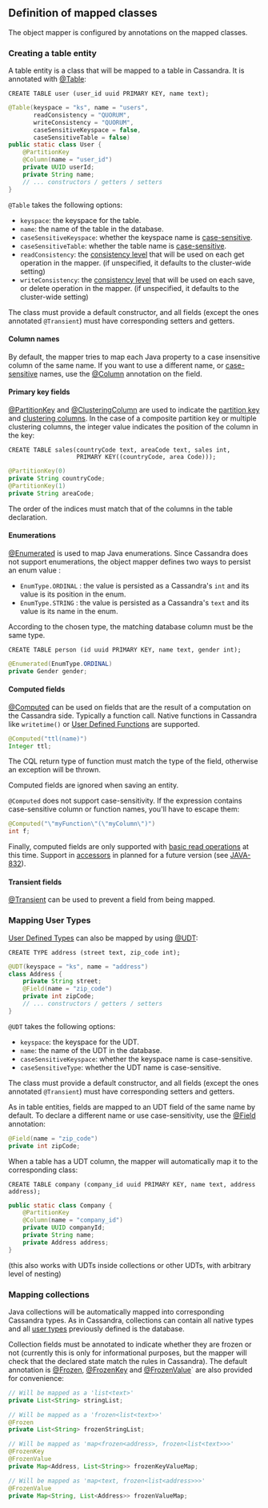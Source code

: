 ## Definition of mapped classes

The object mapper is configured by annotations on the mapped classes.

### Creating a table entity

A table entity is a class that will be mapped to a table in Cassandra.
It is annotated with [@Table][table]:

```
CREATE TABLE user (user_id uuid PRIMARY KEY, name text);
```

```java
@Table(keyspace = "ks", name = "users",
       readConsistency = "QUORUM",
       writeConsistency = "QUORUM",
       caseSensitiveKeyspace = false,
       caseSensitiveTable = false)
public static class User {
    @PartitionKey
    @Column(name = "user_id")
    private UUID userId;
    private String name;
    // ... constructors / getters / setters
}
```

`@Table` takes the following options:

- `keyspace`: the keyspace for the table.
- `name`: the name of the table in the database.
- `caseSensitiveKeyspace`: whether the keyspace name is [case-sensitive].
- `caseSensitiveTable`: whether the table name is [case-sensitive].
- `readConsistency`: the [consistency level] that will be used on each
  get operation in the mapper. (if unspecified, it defaults to the
  cluster-wide setting)
- `writeConsistency`: the [consistency level] that will be used on each
  save, or delete operation in the mapper. (if unspecified, it defaults
  to the cluster-wide setting)

The class must provide a default constructor, and all fields (except the
ones annotated `@Transient`) must have corresponding setters and
getters.

[table]:http://docs.datastax.com/en/drivers/java/2.1/com/datastax/driver/mapping/annotations/Table.html
[case-sensitive]:http://docs.datastax.com/en/cql/3.2/cql/cql_reference/ucase-lcase_r.html
[consistency level]:http://docs.datastax.com/en/drivers/java/2.1/com/datastax/driver/core/ConsistencyLevel.html

#### Column names

By default, the mapper tries to map each Java property to a
case insensitive column of the same name. If you want to use a different
name, or [case-sensitive] names, use the [@Column][column] annotation on
the field.

[column]:http://docs.datastax.com/en/drivers/java/2.1/com/datastax/driver/mapping/annotations/Column.html

#### Primary key fields

[@PartitionKey][pk] and [@ClusteringColumn][cc] are used to indicate the
[partition key][pks] and [clustering columns][pks]. In the case of a
composite partition key or multiple clustering columns, the integer
value indicates the position of the column in the key:

```
CREATE TABLE sales(countryCode text, areaCode text, sales int,
                   PRIMARY KEY((countryCode, area Code)));
```

```java
@PartitionKey(0)
private String countryCode;
@PartitionKey(1)
private String areaCode;
```

The order of the indices must match that of the columns in the table
declaration.

[pk]:http://docs.datastax.com/en/drivers/java/2.1/com/datastax/driver/mapping/annotations/PartitionKey.html
[cc]:http://docs.datastax.com/en/drivers/java/2.1/com/datastax/driver/mapping/annotations/ClusteringColumn.html
[pks]:http://thelastpickle.com/blog/2013/01/11/primary-keys-in-cql.html

#### Enumerations

[@Enumerated][enum] is used to map Java enumerations. Since Cassandra
does not support enumerations, the object mapper defines two ways to
persist an enum value :

- `EnumType.ORDINAL` : the value is persisted as a Cassandra's `int` and
  its value is its position in the enum.
- `EnumType.STRING` : the value is persisted as a Cassandra's `text` and
  its value is its name in the enum.

According to the chosen type, the matching database column must be the
same type.

```
CREATE TABLE person (id uuid PRIMARY KEY, name text, gender int);
```

```java
@Enumerated(EnumType.ORDINAL)
private Gender gender;
```

[enum]:http://docs.datastax.com/en/drivers/java/2.1/com/datastax/driver/mapping/annotations/Enumerated.html

#### Computed fields

[@Computed][computed] can be used on fields that are the result of a
computation on the Cassandra side. Typically a function call. Native
functions in Cassandra like `writetime()` or [User Defined Functions] are
supported.

```java
@Computed("ttl(name)")
Integer ttl;
```

The CQL return type of function must match the type of the field,
otherwise an exception will be thrown.

Computed fields are ignored when saving an entity.

`@Computed` does not support case-sensitivity. If the expression
contains case-sensitive column or function names, you'll have to escape
them:

```java
@Computed("\"myFunction\"(\"myColumn\")")
int f;
```

Finally, computed fields are only supported with [basic read
operations](../using/#basic-crud-operations) at this time.
Support in [accessors](../using/#accessors) in planned for a future
version (see
[JAVA-832](https://datastax-oss.atlassian.net/browse/JAVA-832)).

[User Defined Functions]:http://www.planetcassandra.org/blog/user-defined-functions-in-cassandra-3-0/
[computed]:http://docs.datastax.com/en/drivers/java/2.1/com/datastax/driver/mapping/annotations/Computed.html

#### Transient fields

[@Transient][transient] can be used to prevent a field from being mapped.

[transient]:http://docs.datastax.com/en/drivers/java/2.1/com/datastax/driver/mapping/annotations/Transient.html

### Mapping User Types

[User Defined Types] can also be mapped by using [@UDT][udt]:

```
CREATE TYPE address (street text, zip_code int);
```

```java
@UDT(keyspace = "ks", name = "address")
class Address {
    private String street;
    @Field(name = "zip_code")
    private int zipCode;
    // ... constructors / getters / setters
}
```

`@UDT` takes the following options:

- `keyspace`: the keyspace for the UDT.
- `name`: the name of the UDT in the database.
- `caseSensitiveKeyspace`: whether the keyspace name is case-sensitive.
- `caseSensitiveType`: whether the UDT name is case-sensitive.

The class must provide a default constructor, and all fields (except the
ones annotated `@Transient`) must have corresponding setters and
getters.

As in table entities, fields are mapped to an UDT field of the same
name by default. To declare a different name or use case-sensitivity,
use the [@Field][field] annotation:

```java
@Field(name = "zip_code")
private int zipCode;
```

When a table has a UDT column, the mapper will automatically map it to
the corresponding class:

```
CREATE TABLE company (company_id uuid PRIMARY KEY, name text, address address);
```

```java
public static class Company {
    @PartitionKey
    @Column(name = "company_id")
    private UUID companyId;
    private String name;
    private Address address;
}
```

(this also works with UDTs inside collections or other UDTs, with
arbitrary level of nesting)

[User Defined Types]:http://docs.datastax.com/en/developer/java-driver/2.1/java-driver/reference/userDefinedTypes.html
[udt]:http://docs.datastax.com/en/drivers/java/2.1/com/datastax/driver/mapping/annotations/UDT.html
[field]:http://docs.datastax.com/en/drivers/java/2.1/com/datastax/driver/mapping/annotations/Field.html

### Mapping collections

Java collections will be automatically mapped into corresponding
Cassandra types. As in Cassandra, collections can contain all native
types and all [user types](#mapping-user-types) previously defined is
the database.

Collection fields must be annotated to indicate whether they are frozen
or not (currently this is only for informational purposes, but the
mapper will check that the declared state match the rules in Cassandra).
The default annotation is [@Frozen][frozen], [@FrozenKey][frozenkey] and
[@FrozenValue][frozenvalue]` are also provided for convenience:

```java
// Will be mapped as a 'list<text>'
private List<String> stringList;

// Will be mapped as a 'frozen<list<text>>'
@Frozen
private List<String> frozenStringList;

// Will be mapped as 'map<frozen<address>, frozen<list<text>>>'
@FrozenKey
@FrozenValue
private Map<Address, List<String>> frozenKeyValueMap;

// Will be mapped as 'map<text, frozen<list<address>>>'
@FrozenValue
private Map<String, List<Address>> frozenValueMap;
```

[frozen]:http://docs.datastax.com/en/drivers/java/2.1/com/datastax/driver/mapping/annotations/Frozen.html
[frozenkey]:http://docs.datastax.com/en/drivers/java/2.1/com/datastax/driver/mapping/annotations/FrozenKey.html
[frozenvalue]:http://docs.datastax.com/en/drivers/java/2.1/com/datastax/driver/mapping/annotations/FrozenValue.html

